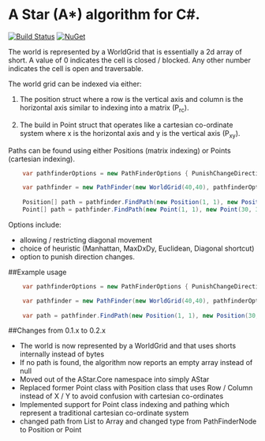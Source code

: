 A Star (A*) algorithm for C#.
=====

[![Build Status](https://travis-ci.org/valantonini/AStar.svg?branch=development)](https://travis-ci.org/valantonini/AStar)
[![NuGet](https://img.shields.io/nuget/v/AStarLite.svg)](https://www.nuget.org/packages/AStarLite/)


The world is represented by a WorldGrid that is essentially a 2d array of short.
A value of 0 indicates the cell is closed / blocked. Any other number indicates the cell is open and traversable.

The world grid can be indexed via either:

1) The position struct where a row is the vertical axis and column is the horizontal axis 
   similar to indexing into a matrix (P<sub>rc</sub>).
   
2) The build in Point struct that operates like a cartesian co-ordinate system where 
   x is the horizontal axis and y is the vertical axis (P<sub>xy</sub>).

Paths can be found using either Positions (matrix indexing) or Points (cartesian indexing).

```csharp
    var pathfinderOptions = new PathFinderOptions { PunishChangeDirection = true };

    var pathfinder = new PathFinder(new WorldGrid(40,40), pathfinderOptions);
    
    Position[] path = pathfinder.FindPath(new Position(1, 1), new Position(30, 30));
    Point[] path = pathfinder.FindPath(new Point(1, 1), new Point(30, 30));
```

Options include:
 - allowing / restricting diagonal movement
 - choice of heuristic (Manhattan, MaxDxDy, Euclidean, Diagonal shortcut)
 - option to punish direction changes.

##Example usage
```csharp
    var pathfinderOptions = new PathFinderOptions { PunishChangeDirection = true };

    var pathfinder = new PathFinder(new WorldGrid(40,40), pathfinderOptions);
    
    var path = pathfinder.FindPath(new Position(1, 1), new Position(30, 30));
```

##Changes from 0.1.x to 0.2.x
- The world is now represented by a WorldGrid and that uses shorts internally instead of bytes
- If no path is found, the algorithm now reports an empty array instead of null
- Moved out of the AStar.Core namespace into simply AStar
- Replaced former Point class with Position class that uses Row / Column instead of X / Y to avoid confusion with cartesian co-ordinates
- Implemented support for Point class indexing and pathing which represent a traditional cartesian co-ordinate system
- changed path from List to Array and changed type from PathFinderNode to Position or Point